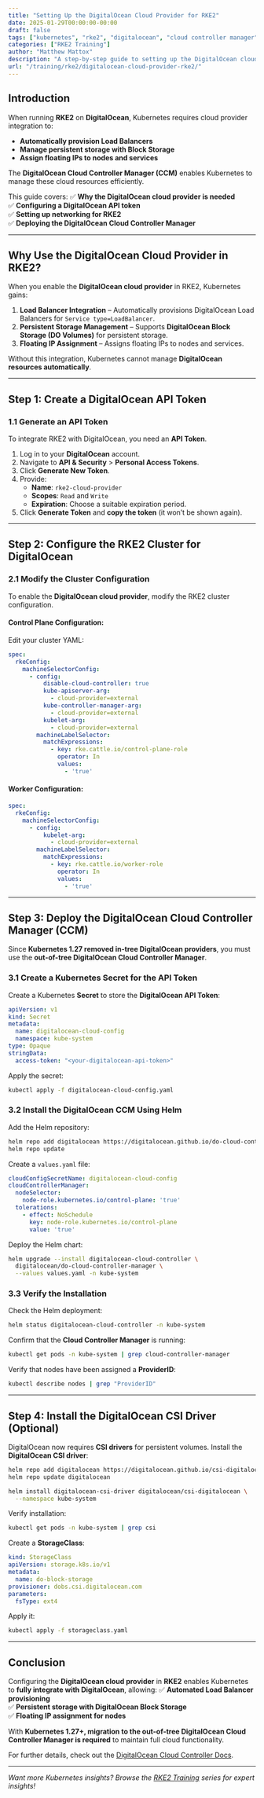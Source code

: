 ```yaml
---
title: "Setting Up the DigitalOcean Cloud Provider for RKE2"
date: 2025-01-29T00:00:00-00:00
draft: false
tags: ["kubernetes", "rke2", "digitalocean", "cloud controller manager", "deep dive"]
categories: ["RKE2 Training"]
author: "Matthew Mattox"
description: "A step-by-step guide to setting up the DigitalOcean cloud provider in RKE2, including configuring API tokens, setting up networking, and deploying the DigitalOcean Cloud Controller Manager."
url: "/training/rke2/digitalocean-cloud-provider-rke2/"
---
```


## Introduction

When running **RKE2** on **DigitalOcean**, Kubernetes requires cloud provider integration to:
- **Automatically provision Load Balancers**
- **Manage persistent storage with Block Storage**
- **Assign floating IPs to nodes and services**

The **DigitalOcean Cloud Controller Manager (CCM)** enables Kubernetes to manage these cloud resources efficiently.

This guide covers:
✅ **Why the DigitalOcean cloud provider is needed**  
✅ **Configuring a DigitalOcean API token**  
✅ **Setting up networking for RKE2**  
✅ **Deploying the DigitalOcean Cloud Controller Manager**  

---

## Why Use the DigitalOcean Cloud Provider in RKE2?

When you enable the **DigitalOcean cloud provider** in RKE2, Kubernetes gains:
1. **Load Balancer Integration** – Automatically provisions DigitalOcean Load Balancers for `Service type=LoadBalancer`.
2. **Persistent Storage Management** – Supports **DigitalOcean Block Storage (DO Volumes)** for persistent storage.
3. **Floating IP Assignment** – Assigns floating IPs to nodes and services.

Without this integration, Kubernetes cannot manage **DigitalOcean resources automatically**.

---

## Step 1: Create a DigitalOcean API Token

### 1.1 Generate an API Token
To integrate RKE2 with DigitalOcean, you need an **API Token**.

1. Log in to your **DigitalOcean** account.
2. Navigate to **API & Security** > **Personal Access Tokens**.
3. Click **Generate New Token**.
4. Provide:
   - **Name**: `rke2-cloud-provider`
   - **Scopes**: `Read` and `Write`
   - **Expiration**: Choose a suitable expiration period.
5. Click **Generate Token** and **copy the token** (it won’t be shown again).

---

## Step 2: Configure the RKE2 Cluster for DigitalOcean

### 2.1 Modify the Cluster Configuration
To enable the **DigitalOcean cloud provider**, modify the RKE2 cluster configuration.

#### **Control Plane Configuration:**
Edit your cluster YAML:
```yaml
spec:
  rkeConfig:
    machineSelectorConfig:
      - config:
          disable-cloud-controller: true
          kube-apiserver-arg:
            - cloud-provider=external
          kube-controller-manager-arg:
            - cloud-provider=external
          kubelet-arg:
            - cloud-provider=external
        machineLabelSelector:
          matchExpressions:
            - key: rke.cattle.io/control-plane-role
              operator: In
              values:
                - 'true'
```

#### **Worker Configuration:**
```yaml
spec:
  rkeConfig:
    machineSelectorConfig:
      - config:
          kubelet-arg:
            - cloud-provider=external
        machineLabelSelector:
          matchExpressions:
            - key: rke.cattle.io/worker-role
              operator: In
              values:
                - 'true'
```

---

## Step 3: Deploy the DigitalOcean Cloud Controller Manager (CCM)

Since **Kubernetes 1.27 removed in-tree DigitalOcean providers**, you must use the **out-of-tree DigitalOcean Cloud Controller Manager**.

### 3.1 Create a Kubernetes Secret for the API Token

Create a Kubernetes **Secret** to store the **DigitalOcean API Token**:

```yaml
apiVersion: v1
kind: Secret
metadata:
  name: digitalocean-cloud-config
  namespace: kube-system
type: Opaque
stringData:
  access-token: "<your-digitalocean-api-token>"
```

Apply the secret:
```bash
kubectl apply -f digitalocean-cloud-config.yaml
```

### 3.2 Install the DigitalOcean CCM Using Helm

Add the Helm repository:
```bash
helm repo add digitalocean https://digitalocean.github.io/do-cloud-controller-manager
helm repo update
```

Create a `values.yaml` file:
```yaml
cloudConfigSecretName: digitalocean-cloud-config
cloudControllerManager:
  nodeSelector:
    node-role.kubernetes.io/control-plane: 'true'
  tolerations:
    - effect: NoSchedule
      key: node-role.kubernetes.io/control-plane
      value: 'true'
```

Deploy the Helm chart:
```bash
helm upgrade --install digitalocean-cloud-controller \
  digitalocean/do-cloud-controller-manager \
  --values values.yaml -n kube-system
```

### 3.3 Verify the Installation

Check the Helm deployment:
```bash
helm status digitalocean-cloud-controller -n kube-system
```

Confirm that the **Cloud Controller Manager** is running:
```bash
kubectl get pods -n kube-system | grep cloud-controller-manager
```

Verify that nodes have been assigned a **ProviderID**:
```bash
kubectl describe nodes | grep "ProviderID"
```

---

## Step 4: Install the DigitalOcean CSI Driver (Optional)

DigitalOcean now requires **CSI drivers** for persistent volumes. Install the **DigitalOcean CSI driver**:

```bash
helm repo add digitalocean https://digitalocean.github.io/csi-digitalocean
helm repo update digitalocean

helm install digitalocean-csi-driver digitalocean/csi-digitalocean \
  --namespace kube-system
```

Verify installation:
```bash
kubectl get pods -n kube-system | grep csi
```

Create a **StorageClass**:
```yaml
kind: StorageClass
apiVersion: storage.k8s.io/v1
metadata:
  name: do-block-storage
provisioner: dobs.csi.digitalocean.com
parameters:
  fsType: ext4
```
Apply it:
```bash
kubectl apply -f storageclass.yaml
```

---

## Conclusion

Configuring the **DigitalOcean cloud provider** in **RKE2** enables Kubernetes to **fully integrate with DigitalOcean**, allowing:
✅ **Automated Load Balancer provisioning**  
✅ **Persistent storage with DigitalOcean Block Storage**  
✅ **Floating IP assignment for nodes**  

With **Kubernetes 1.27+, migration to the out-of-tree DigitalOcean Cloud Controller Manager is required** to maintain full cloud functionality.

For further details, check out the [DigitalOcean Cloud Controller Docs](https://github.com/digitalocean/digitalocean-cloud-controller-manager).

---

*Want more Kubernetes insights? Browse the [RKE2 Training](https://support.tools/categories/rke2-training/) series for expert insights!*
